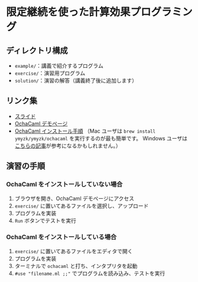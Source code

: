 # 限定継続を使った計算効果プログラミング

## ディレクトリ構成
- `example/`：講義で紹介するプログラム
- `exercise/`：演習用プログラム
- `solution/`：演習の解答（講義終了後に追加します）

## リンク集
- [スライド](https://drive.google.com/file/d/1SnvPm00NJCaitEZ9hukgDpnLvpdjgosY/view?usp=sharing)
- [OchaCaml デモページ](http://pllab.is.ocha.ac.jp/~asai/OchaCaml/demo/)
- [OchaCaml インストール手順](http://pllab.is.ocha.ac.jp/~asai/OchaCaml/)
（Mac ユーザは `brew install ymyzk/ymyzk/ochacaml` を実行するのが最も簡単です。
Windows ユーザは[こちらの記事](https://bleis-tift.hatenablog.com/entry/how-to-install-ochacaml-into-wsl)が参考になるかもしれません。）

## 演習の手順

### OchaCaml をインストールしていない場合
1. ブラウザを開き、OchaCaml デモページにアクセス
2. `exercise/` に置いてあるファイルを選択し、アップロード
3. プログラムを実装
4. `Run` ボタンでテストを実行

### OchaCaml をインストールしている場合
1. `exercise/` に置いてあるファイルをエディタで開く
2. プログラムを実装
3. ターミナルで `ochacaml` と打ち、インタプリタを起動
4. `#use "filename.ml ;;"` でプログラムを読み込み、テストを実行